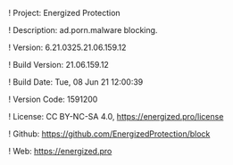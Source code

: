 ! Project: Energized Protection

! Description: ad.porn.malware blocking.

! Version: 6.21.0325.21.06.159.12

! Build Version: 21.06.159.12

! Build Date: Tue, 08 Jun 21 12:00:39

! Version Code: 1591200

! License: CC BY-NC-SA 4.0, https://energized.pro/license

! Github: https://github.com/EnergizedProtection/block

! Web: https://energized.pro
